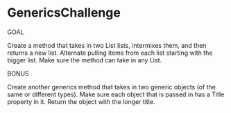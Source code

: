 # GenericsChallenge

GOAL

Create a method that takes in two List<T> lists, intermixes them, and then returns a new list. Alternate
pulling items from each list starting with the bigger
list. Make sure the method can take in any List<T>.

BONUS

Create another generics method that takes in two
generic objects (of the same or different types). Make
sure each object that is passed in has a Title property
in it. Return the object with the longer title.
